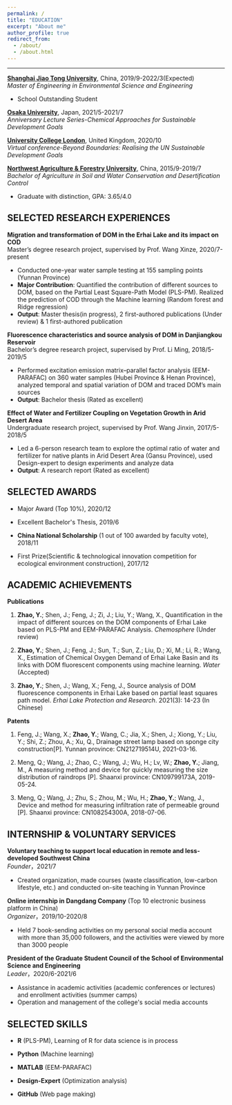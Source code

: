 ```yaml
---
permalink: /
title: "EDUCATION"
excerpt: "About me"
author_profile: true
redirect_from: 
  - /about/
  - /about.html
---
```

------
**[Shanghai Jiao Tong University](https://en.sjtu.edu.cn/)**, China, 2019/9-2022/3(Expected)  
_Master of Engineering in Environmental Science and Engineering_  	 
  * School Outstanding Student

**[Osaka University](https://www.osaka-u.ac.jp/en)**, Japan, 2021/5-2021/7  
_Anniversary Lecture Series-Chemical Approaches for Sustainable Development Goals_

**[University College London](https://www.ucl.ac.uk/)**, United Kingdom, 2020/10  
_Virtual conference-Beyond Boundaries: Realising the UN Sustainable Development Goals_

**[Northwest Agriculture & Forestry University](https://en.nwsuaf.edu.cn/)**, China, 2015/9-2019/7  
_Bachelor of Agriculture in Soil and Water Conservation and Desertification Control_  
  * Graduate with distinction, GPA: 3.65/4.0


SELECTED RESEARCH EXPERIENCES
------
**Migration and transformation of DOM in the Erhai Lake and its impact on COD**  
Master’s degree research project, supervised by Prof. Wang Xinze, 2020/7-present  	
  * Conducted one-year water sample testing at 155 sampling points (Yunnan Province)
  * **Major Contribution**: Quantified the contribution of different sources to DOM, based on the Partial Least Square-Path Model (PLS-PM). Realized the prediction of COD through the Machine learning (Random forest and Ridge regression)
  * **Output**: Master thesis(in progress), 2 first-authored publications (Under review) & 1 first-authored publication

**Fluorescence characteristics and source analysis of DOM in Danjiangkou Reservoir**  
Bachelor’s degree research project, supervised by Prof. Li Ming, 2018/5-2019/5  
  * Performed excitation emission matrix–parallel factor analysis (EEM-PARAFAC) on 360 water samples (Hubei Province & Henan Province), analyzed temporal and spatial variation of DOM and traced DOM’s main sources  
  * **Output**: Bachelor thesis (Rated as excellent)  

**Effect of Water and Fertilizer Coupling on Vegetation Growth in Arid Desert Area**  
Undergraduate research project, supervised by Prof. Wang Jinxin, 2017/5-2018/5	 
  * Led a 6-person research team to explore the optimal ratio of water and fertilizer for native plants in Arid Desert Area (Gansu Province), used Design-expert to design experiments and analyze data  
  * **Output**: A research report (Rated as excellent)


SELECTED AWARDS
------
* Major Award (Top 10%), 2020/12
	 
* Excellent Bachelor's Thesis, 2019/6

* **China National Scholarship** (1 out of 100 awarded by faculty vote), 2018/11
	 
* First Prize(Scientific & technological innovation competition for ecological environment construction), 2017/12


ACADEMIC ACHIEVEMENTS
------
**Publications**
	 
1)	**Zhao, Y.**; Shen, J.; Feng, J.; Zi, J.; Liu, Y.; Wang, X., Quantification in the impact of different sources on the DOM components of Erhai Lake based on PLS-PM and EEM-PARAFAC Analysis. _Chemosphere_ (Under review)

2)	**Zhao, Y.**; Shen, J.; Feng, J.; Sun, T.; Sun, Z.; Liu, D.; Xi, M.; Li, R.; Wang, X., Estimation of Chemical Oxygen Demand of Erhai Lake Basin and its links
with DOM fluorescent components using machine learning. _Water_ (Accepted)

3)	**Zhao, Y.**; Shen, J.; Wang, X.; Feng, J., Source analysis of DOM fluorescence components in Erhai Lake based on partial least squares path model. _Erhai Lake Protection and Research_. 2021(3): 14-23 (In Chinese)

**Patents**
		
1)	Feng, J.; Wang, X.; **Zhao, Y.**; Wang, C.; Jia, X.; Shen, J.; Xiong, Y.; Liu, Y.; Shi, Z.; Zhou, A.; Xu, Q., Drainage street lamp based on sponge city construction[P]. Yunnan province: CN212719514U, 2021-03-16.

2)	Meng, Q.; Wang, J.; Zhao, C.; Wang, J.; Wu, H.; Lv, W.; **Zhao, Y.**; Jiang, M., A measuring method and device for quickly measuring the size distribution of raindrops [P]. Shaanxi province: CN109799173A, 2019-05-24.

3)	Meng, Q.; Wang, J.; Zhu, S.; Zhou, M.; Wu, H.; **Zhao, Y.**; Wang, J., Device and method for measuring infiltration rate of permeable ground [P]. Shaanxi province: CN108254300A, 2018-07-06.


INTERNSHIP & VOLUNTARY SERVICES
------
**Voluntary teaching to support local education in remote and less-developed Southwest China**  
_Founder_，2021/7
  * Created organization, made courses (waste classification, low-carbon lifestyle, etc.) and conducted on-site teaching in Yunnan Province

**Online internship in Dangdang Company** (Top 10 electronic business platform in China)  
_Organizer_，2019/10-2020/8
  * Held 7 book-sending activities on my personal social media account with more than 35,000 followers, and the activities were viewed by more than 3000 people 

**President of the Graduate Student Council of the School of Environmental Science and Engineering**  
_Leader_，2020/6-2021/6	 
  * Assistance in academic activities (academic conferences or lectures) and enrollment activities (summer camps)
  * Operation and management of the college's social media accounts


SELECTED SKILLS
------
* **R** (PLS-PM), Learning of R for data science is in process
	 
* **Python** (Machine learning)

* **MATLAB** (EEM-PARAFAC)
	 
* **Design-Expert** (Optimization analysis) 

* **GitHub** (Web page making)


